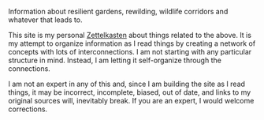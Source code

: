 Information about resilient gardens, rewilding, wildlife corridors and whatever that leads to.

This site is my personal [Zettelkasten](https://zettelkasten.de/posts/zettelkasten-improves-thinking-writing/)
about things related to the above.
It is my attempt to organize information as I read things by creating a network of concepts with lots of
interconnections.
I am not starting with any particular structure in mind. Instead, I am letting it self-organize through the
connections.

I am not an expert in any of this and, since I am building the site as I read things,
it may be incorrect, incomplete, biased, out of date, and links to my original sources will, inevitably break.
If you are an expert, I would welcome corrections.
